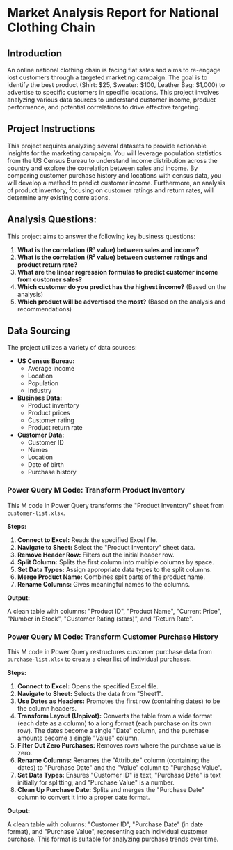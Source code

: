 #  Market Analysis Report for National Clothing Chain

## Introduction

An online national clothing chain is facing flat sales and aims to re-engage lost customers through a targeted marketing campaign. The goal is to identify the best product (Shirt: $25, Sweater: $100, Leather Bag: $1,000) to advertise to specific customers in specific locations. This project involves analyzing various data sources to understand customer income, product performance, and potential correlations to drive effective targeting.

## Project Instructions

This project requires analyzing several datasets to provide actionable insights for the marketing campaign. You will leverage population statistics from the US Census Bureau to understand income distribution across the country and explore the correlation between sales and income. By comparing customer purchase history and locations with census data, you will develop a method to predict customer income. Furthermore, an analysis of product inventory, focusing on customer ratings and return rates, will determine any existing correlations.

## Analysis Questions:

This project aims to answer the following key business questions:

1.  **What is the correlation (R² value) between sales and income?**
2.  **What is the correlation (R² value) between customer ratings and product return rate?**
3.  **What are the linear regression formulas to predict customer income from customer sales?**
4.  **Which customer do you predict has the highest income?** (Based on the analysis)
5.  **Which product will be advertised the most?** (Based on the analysis and recommendations)

## Data Sourcing

The project utilizes a variety of data sources:

* **US Census Bureau:**
    * Average income
    * Location
    * Population
    * Industry
* **Business Data:**
    * Product inventory
    * Product prices
    * Customer rating
    * Product return rate
* **Customer Data:**
    * Customer ID
    * Names
    * Location
    * Date of birth
    * Purchase history
### Power Query M Code: Transform Product Inventory

This M code in Power Query transforms the "Product Inventory" sheet from `customer-list.xlsx`.

**Steps:**

1.  **Connect to Excel:** Reads the specified Excel file.
2.  **Navigate to Sheet:** Select the "Product Inventory" sheet data.
3.  **Remove Header Row:** Filters out the initial header row.
4.  **Split Column:** Splits the first column into multiple columns by space.
5.  **Set Data Types:** Assign appropriate data types to the split columns.
6.  **Merge Product Name:** Combines split parts of the product name.
7.  **Rename Columns:** Gives meaningful names to the columns.

**Output:**

A clean table with columns: "Product ID", "Product Name", "Current Price", "Number in Stock", "Customer Rating (stars)", and "Return Rate".
### Power Query M Code: Transform Customer Purchase History

This M code in Power Query restructures customer purchase data from `purchase-list.xlsx` to create a clear list of individual purchases.

**Steps:**

1.  **Connect to Excel:** Opens the specified Excel file.
2.  **Navigate to Sheet:** Selects the data from "Sheet1".
3.  **Use Dates as Headers:** Promotes the first row (containing dates) to be the column headers.
4.  **Transform Layout (Unpivot):** Converts the table from a wide format (each date as a column) to a long format (each purchase on its own row). The dates become a single "Date" column, and the purchase amounts become a single "Value" column.
5.  **Filter Out Zero Purchases:** Removes rows where the purchase value is zero.
6.  **Rename Columns:** Renames the "Attribute" column (containing the dates) to "Purchase Date" and the "Value" column to "Purchase Value".
7.  **Set Data Types:** Ensures "Customer ID" is text, "Purchase Date" is text initially for splitting, and "Purchase Value" is a number.
8.  **Clean Up Purchase Date:** Splits and merges the "Purchase Date" column to convert it into a proper date format.

**Output:**

A clean table with columns: "Customer ID", "Purchase Date" (in date format), and "Purchase Value", representing each individual customer purchase. This format is suitable for analyzing purchase trends over time.

